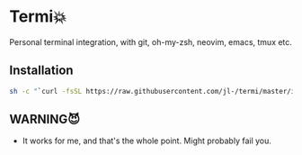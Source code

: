 # Termi💥
Personal terminal integration, with git, oh-my-zsh, neovim, emacs, tmux etc.

## Installation
```bash
sh -c "`curl -fsSL https://raw.githubusercontent.com/jl-/termi/master/install.sh`"
```

## WARNING😈

- It works for me, and that's the whole point. Might probably fail you.
